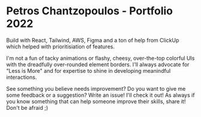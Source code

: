 # Petros Chantzopoulos - Portfolio 2022

Build with React, Tailwind, AWS, Figma and a ton of help from ClickUp which helped with prioritisiation of features.

I'm not a fun of tacky animations or flashy, cheesy, over-the-top colorful UIs with the dreadfully over-rounded element borders.
I'll always advocate for "Less is More" and for expertise to shine in developing meanindful interactions.

See something you believe needs improvement? Do you want to give me some feedback or a suggestion? Write an issue!
I'll check it out! As always if you know something that can help someone improve their skills, share it! Don't be afraid ;)
